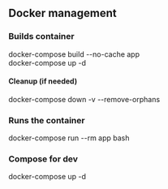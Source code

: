 ## Docker management

### Builds container

docker-compose build --no-cache app     
docker-compose up -d                    

#### Cleanup (if needed)

docker-compose down -v --remove-orphans

### Runs the container
docker-compose run --rm app bash

### Compose for dev
docker-compose up -d

